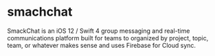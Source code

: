 # smachchat
SmackChat is an iOS 12 / Swift 4 group messaging and real-time communications platform built for teams to organized by project, topic, team, or whatever makes sense and uses Firebase for Cloud sync.

